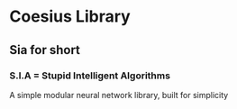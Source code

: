 # Coesius Library
## Sia for short
### S.I.A = Stupid Intelligent Algorithms
A simple modular neural network library, built for simplicity
